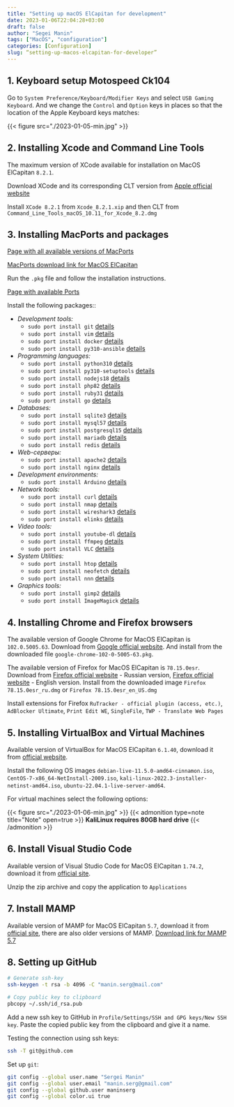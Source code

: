 ```yaml
---
title: "Setting up macOS ElCapitan for development"
date: 2023-01-06T22:04:28+03:00
draft: false
author: "Segei Manin"
tags: ["MacOS", "configuration"]
categories: [Configuration]
slug: “setting-up-macos-elcapitan-for-developer”
---
```


## 1. Keyboard setup Motospeed Ck104 <a id="1. Keyboard setup Motospeed Ck104"></a>

Go to `System Preference/Keyboard/Modifier Keys` and select `USB Gaming Keyboard`. And we change the `Control` and `Option` keys in places so that the location of the Apple Keyboard keys matches:

{{< figure src="./2023-01-05-min.jpg" >}}


## 2. Installing Xcode and Command Line Tools <a id="2. Installing Xcode and Command Line Tools"></a>

The maximum version of XCode available for installation on MacOS ElCapitan `8.2.1`.

Download XCode and its corresponding CLT version from [Apple official website](https://developer.apple.com/download/more/)

Install `XCode 8.2.1` from `Xcode_8.2.1.xip` and then CLT from `Command_Line_Tools_macOS_10.11_for_Xcode_8.2.dmg`


## 3. Installing MacPorts and packages <a id="3. Installing MacPorts and packages"></a>

[Page with all available versions of MacPorts](https://www.macports.org/install.php#installing)

[MacPorts download link for MacOS ElCapitan](https://github.com/macports/macports-base/releases/download/v2.8.0/MacPorts-2.8.0-10.11-ElCapitan.pkg)

Run the `.pkg` file and follow the installation instructions.

[Page with available Ports](https://ports.macports.org/)

Install the following packages::

- *Development tools:*
  - `sudo port install git` [details](https://ports.macports.org/port/git/details/)
  - `sudo port install vim` [details](https://ports.macports.org/port/vim/details/)
  - `sudo port install docker` [details](https://ports.macports.org/port/docker/details/)
  - `sudo port install py310-ansible` [details](https://ports.macports.org/port/py310-ansible/details/)
- *Programming languages:*
  - `sudo port install python310` [details](https://ports.macports.org/port/python310/details/)
  - `sudo port install py310-setuptools` [details](https://ports.macports.org/port/py310-setuptools/details/)
  - `sudo port install nodejs18` [details](https://ports.macports.org/port/nodejs18/details/)
  - `sudo port install php82` [details](https://ports.macports.org/port/php82/details/)
  - `sudo port install ruby31` [details](https://ports.macports.org/port/ruby31/details/)
  - `sudo port install go` [details](https://ports.macports.org/port/go/details/)
- *Databases:*
  - `sudo port install sqlite3` [details](https://ports.macports.org/port/sqlite3/details/)
  - `sudo port install mysql57` [details](https://ports.macports.org/port/mysql57/details/)
  - `sudo port install postgresql15` [details](https://ports.macports.org/port/postgresql15/details/)
  - `sudo port install mariadb` [details](https://ports.macports.org/port/mariadb/details/)
  - `sudo port install redis` [details](https://ports.macports.org/port/redis/details/)
- *Web-серверы:*
  - `sudo port install apache2` [details](https://ports.macports.org/port/apache2/details/)
  - `sudo port install nginx` [details](https://ports.macports.org/port/nginx/details/)
- *Development environments:*
  - `sudo port install Arduino` [details](https://ports.macports.org/port/Arduino/details/)
- *Network tools:*
  - `sudo port install curl` [details](https://ports.macports.org/port/curl/details/)
  - `sudo port install nmap` [details](https://ports.macports.org/port/nmap/details/)
  - `sudo port install wireshark3` [details](https://ports.macports.org/port/wireshark3/details/)
  - `sudo port install elinks` [details](https://ports.macports.org/port/elinks/details/)
- *Video tools:*
  - `sudo port install youtube-dl` [details](https://ports.macports.org/port/youtube-dl/details/)
  - `sudo port install ffmpeg` [details](https://ports.macports.org/port/ffmpeg/details/)
  - `sudo port install VLC` [details](https://ports.macports.org/port/VLC/details/)
- *System Utilities:*
  - `sudo port install htop` [details](https://ports.macports.org/port/htop/details/)
  - `sudo port install neofetch` [details](https://ports.macports.org/port/neofetch/details/)
  - `sudo port install nnn` [details](https://ports.macports.org/port/nnn/details/)
- *Graphics tools:*
  - `sudo port install gimp2` [details](https://ports.macports.org/port/gimp2/details/)
  - `sudo port install ImageMagick` [details](https://ports.macports.org/port/ImageMagick/details/)


## 4. Installing Chrome and Firefox browsers <a id="4. Installing Chrome and Firefox browsers"></a>

The available version of Google Chrome for MacOS ElCapitan is `102.0.5005.63`. Download from [Google official website](https://google-chrome.en.uptodown.com/mac/download/62632406). And install from the downloaded file `google-chrome-102-0-5005-63.pkg`.

The available version of Firefox for MacOS ElCapitan is `78.15.0esr`. Download from [Firefox official website](https://ftp.mozilla.org/pub/firefox/releases/78.15.0esr/mac/ru/) - Russian version, [Firefox official website](https://ftp.mozilla.org/pub/firefox/releases/78.15.0esr/mac/en-US/) - English version. Install from the downloaded image `Firefox 78.15.0esr_ru.dmg` or `Firefox 78.15.0esr_en_US.dmg`

Install extensions for Firefox `RuTracker - official plugin (access, etc.)`, `AdBlocker Ultimate`, `Print Edit WE`, `SingleFile`, `TWP - Translate Web Pages`


## 5. Installing VirtualBox and Virtual Machines <a id="5. Installing VirtualBox and Virtual Machines"></a>

Available version of VirtualBox for MacOS ElCapitan `6.1.40`, download it from [official website](https://www.virtualbox.org/wiki/Download_Old_Builds_6_1).

Install the following OS images `debian-live-11.5.0-amd64-cinnamon.iso`, `CentOS-7-x86_64-NetInstall-2009.iso`, `kali-linux-2022.3-installer-netinst-amd64.iso`, `ubuntu-22.04.1-live-server-amd64`.

For virtual machines select the following options:

{{< figure src="./2023-01-06-min.jpg" >}}
{{< admonition type=note title="Note" open=true >}}
**KaliLinux requires 80GB hard drive**
{{< /admonition >}}



## 6. Install Visual Studio Code <a id="6. Install Visual Studio Code"></a>

Available version of Visual Studio Code for MacOS ElCapitan `1.74.2`, download it from [official site](https://code.visualstudio.com/Download).

Unzip the zip archive and copy the application to `Applications`


## 7. Install MAMP <a id="7. Install MAMP"></a>

Available version of MAMP for MacOS ElCapitan `5.7`, download it from [official site](https://www.mamp.info/en/downloads/older-versions/), there are also older versions of MAMP.
[Download link for MAMP 5.7](https://downloads.mamp.info/MAMP-PRO/releases/5.7/MAMP_MAMP_PRO_5.7.pkg)

## 8. Setting up GitHub <a id="8. Setting up GitHub"></a>

```bash
# Generate ssh-key
ssh-keygen -t rsa -b 4096 -C "manin.serg@mail.com"

# Copy public key to clipboard
pbcopy ~/.ssh/id_rsa.pub
```

Add a new ssh key to GitHub in `Profile/Settings/SSH and GPG keys/New SSH key`. Paste the copied public key from the clipboard and give it a name.

Testing the connection using ssh keys:

```bash
ssh -T git@github.com
```

Set up `git`:

```bash
git config --global user.name "Sergei Manin"
git config --global user.email "manin.serg@gmail.com"
git config --global github.user maninserg
git config --global color.ui true
```













